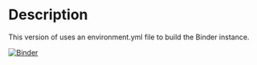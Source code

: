 # Description
This version of uses an environment.yml file to build the Binder instance. 

[![Binder](https://mybinder.org/badge.svg)](https://mybinder.org/v2/gh/jlinGG/yellowbrick/develop?filepath=examples%2FjlinGG%2Finteractbinder%2Fbinderenv)
